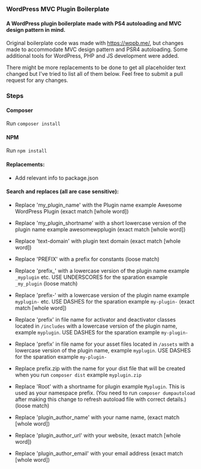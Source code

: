 ### WordPress MVC Plugin Boilerplate

#### A WordPress plugin boilerplate made with PS4 autoloading and MVC design pattern in mind. 

Original boilerplate code was made with https://wppb.me/, but changes made to accommodate MVC design pattern and PSR4 autoloading. Some additional tools for WordPress, PHP and JS development were added.

There might be more replacements to be done to get all placeholder text changed but I've tried to list all of them below. Feel free to submit a pull request for any changes.


### Steps

#### Composer

Run `composer install`

#### NPM

Run `npm install`

#### Replacements:

- Add relevant info to package.json

#### Search and replaces (all are case sensitive):

- Replace 'my_plugin_name' with the Plugin name example Awesome WordPress Plugin (exact match [whole word])

- Replace 'my_plugin_shortname' with a short lowercase version of the plugin name example awesomewpplugin (exact match [whole word])

- Replace 'text-domain' with plugin text domain (exact match [whole word])

- Replace 'PREFIX' with a prefix for constants (loose match)

- Replace 'prefix_' with a lowercase version of the plugin name example `_myplugin` etc. USE UNDERSCORES for the sparation example `_my_plugin` (loose match)

- Replace 'prefix-' with a lowercase version of the plugin name example `myplugin-` etc. USE DASHES for the sparation example `my-plugin-` (exact match [whole word])

- Replace 'prefix' in file name for activator and deactivator classes located in `/includes` with a lowercase version of the plugin name, example `myplugin`. USE DASHES for the sparation example `my-plugin-`

- Replace 'prefix' in file name for your asset files located in `/assets` with a lowercase version of the plugin name, example `myplugin`. USE DASHES for the sparation example `my-plugin-`

- Replace prefix.zip with the name for your dist file that will be created when you run `composer dist` example `myplugin.zip`

- Replace 'Root' with a shortname for plugin example `Myplugin`. This is used as your namespace prefix. (You need to run `composer dumpautoload` after making this change to refresh autoload file with correct details.) (loose match)

- Replace 'plugin_author_name' with your name name, (exact match [whole word])

- Replace 'plugin_author_url' with your website, (exact match [whole word])

- Replace 'plugin_author_email' with your email address (exact match [whole word])

